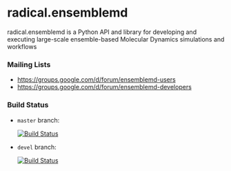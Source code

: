 # radical.ensemblemd

radical.ensemblemd is a Python API and library for developing and executing 
large-scale ensemble-based Molecular Dynamics simulations and workflows


### Mailing Lists

* https://groups.google.com/d/forum/ensemblemd-users
* https://groups.google.com/d/forum/ensemblemd-developers

### Build Status
* `master` branch: 

    [![Build Status](https://travis-ci.org/radical-cybertools/radical.ensemblemd.svg?branch=master)](https://travis-ci.org/radical-cybertools/radical.ensemblemd)
* `devel` branch: 

    [![Build Status](https://travis-ci.org/radical-cybertools/radical.ensemblemd.svg?branch=devel)](https://travis-ci.org/radical-cybertools/radical.ensemblemd)  
  
